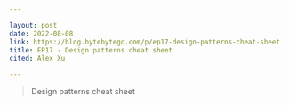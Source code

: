 ```yaml
---

layout: post
date: 2022-08-08
link: https://blog.bytebytego.com/p/ep17-design-patterns-cheat-sheet
title: EP17 - Design patterns cheat sheet
cited: Alex Xu

---
```


> Design patterns cheat sheet